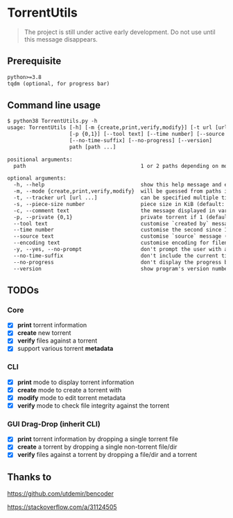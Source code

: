 # TorrentUtils

> The project is still under active early development. Do not use until this message disappears.

## Prerequisite

```txt
python>=3.8
tqdm (optional, for progress bar)
```

## Command line usage

```txt
$ python38 TorrentUtils.py -h
usage: TorrentUtils [-h] [-m {create,print,verify,modify}] [-t url [url ...]] [-s number] [-c text]
                    [-p {0,1}] [--tool text] [--time number] [--source text] [--encoding text] [-y]
                    [--no-time-suffix] [--no-progress] [--version]
                    path [path ...]

positional arguments:
  path                                     1 or 2 paths depending on mode

optional arguments:
  -h, --help                               show this help message and exit
  -m, --mode {create,print,verify,modify}  will be guessed from paths if not specified
  -t, --tracker url [url ...]              can be specified multiple times
  -s, --piece-size number                  piece size in KiB (default: 16384)
  -c, --comment text                       the message displayed in various clients
  -p, --private {0,1}                      private torrent if 1 (default: 0)
  --tool text                              customise `created by` message (default: TorrentUtils)
  --time number                            customise the second since 19700101 (default: now)
  --source text                            customise `source` message (will change torrent hash)
  --encoding text                          customise encoding for filenames (default: UTF-8)
  -y, --yes, --no-prompt                   don't prompt the user with any interactive question
  --no-time-suffix                         don't include the current time in new torrent's name
  --no-progress                            don't display the progress bar in creating torrent
  --version                                show program's version number and exit
```

## TODOs

### Core

- [x] **print** torrent information
- [x] **create** new torrent
- [x] **verify** files against a torrent
- [x] support various torrent **metadata**

### CLI

- [x] **print** mode to display torrent information
- [x] **create** mode to create a torrent with
- [x] **modify** mode to edit torrent metadata
- [x] **verify** mode to check file integrity against the torrent

### GUI Drag-Drop (inherit CLI)

- [x] **print** torrent information by dropping a single torrent file
- [x] **create** a torrent by dropping a single non-torrent file/dir
- [x] **verify** files against a torrent by dropping a file/dir and a torrent

## Thanks to

<https://github.com/utdemir/bencoder>

<https://stackoverflow.com/a/31124505>
